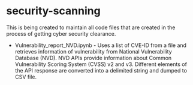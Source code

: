 # security-scanning
This is being created to maintain all code files that are created in the process of getting cyber security clearance.
* Vulnerability_report_NVD.ipynb -  Uses a list of CVE-ID from a file and retrieves information of vulnerability from National Vulnerability Database (NVD). NVD APIs provide information about Common Vulnerability Scoring System (CVSS) v2 and v3. Different elements of the API response are converted into a delimited string and dumped to CSV file.
